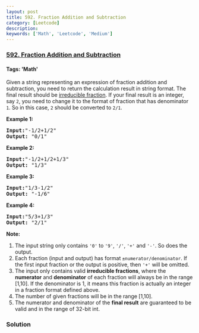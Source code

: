 ```yaml
---
layout: post
title: 592. Fraction Addition and Subtraction
category: [Leetcode]
description: 
keywords: ['Math', 'Leetcode', 'Medium']
---
```

### [592. Fraction Addition and Subtraction](https://leetcode.com/problems/fraction-addition-and-subtraction)

#### Tags: 'Math'

<div class="content__u3I1 question-content__JfgR"><div><p>Given a string representing an expression of fraction addition and subtraction, you need to return the calculation result in string format. The final result should be <a href="https://en.wikipedia.org/wiki/Irreducible_fraction">irreducible fraction</a>. If your final result is an integer, say <code>2</code>, you need to change it to the format of fraction that has denominator <code>1</code>. So in this case, <code>2</code> should be converted to <code>2/1</code>.</p>
<p><b>Example 1:</b><br/>
</p><pre><b>Input:</b>"-1/2+1/2"
<b>Output:</b> "0/1"
</pre>
<p></p>
<p><b>Example 2:</b><br/>
</p><pre><b>Input:</b>"-1/2+1/2+1/3"
<b>Output:</b> "1/3"
</pre>
<p></p>
<p><b>Example 3:</b><br/>
</p><pre><b>Input:</b>"1/3-1/2"
<b>Output:</b> "-1/6"
</pre>
<p></p>
<p><b>Example 4:</b><br/>
</p><pre><b>Input:</b>"5/3+1/3"
<b>Output:</b> "2/1"
</pre>
<p></p>
<p><b>Note:</b><br/>
</p><ol>
<li>The input string only contains <code>'0'</code> to <code>'9'</code>, <code>'/'</code>, <code>'+'</code> and <code>'-'</code>. So does the output.</li>
<li>Each fraction (input and output) has format <code>±numerator/denominator</code>. If the first input fraction or the output is positive, then <code>'+'</code> will be omitted.</li>
<li>The input only contains valid <b>irreducible fractions</b>, where the <b>numerator</b> and <b>denominator</b> of each fraction will always be in the range [1,10]. If the denominator is 1, it means this fraction is actually an integer in a fraction format defined above.</li>
<li>The number of given fractions will be in the range [1,10].</li>
<li>The numerator and denominator of the <b>final result</b> are guaranteed to be valid and in the range of 32-bit int.</li>
</ol>
<p></p></div></div>

### Solution
